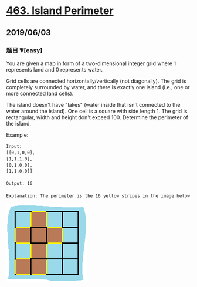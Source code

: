# [463. Island Perimeter](https://leetcode.com/problems/island-perimeter/)

## 2019/06/03

### 题目 💗[easy]

You are given a map in form of a two-dimensional integer grid where 1 represents land and 0 represents water.

Grid cells are connected horizontally/vertically (not diagonally). The grid is completely surrounded by water, and there is exactly one island (i.e., one or more connected land cells).

The island doesn't have "lakes" (water inside that isn't connected to the water around the island). One cell is a square with side length 1. The grid is rectangular, width and height don't exceed 100. Determine the perimeter of the island.

Example:

```bash
Input:
[[0,1,0,0],
[1,1,1,0],
[0,1,0,0],
[1,1,0,0]]

Output: 16

Explanation: The perimeter is the 16 yellow stripes in the image below:

```

![images](island.png)
